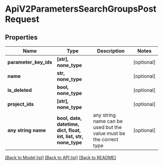 # ApiV2ParametersSearchGroupsPostRequest


## Properties
Name | Type | Description | Notes
------------ | ------------- | ------------- | -------------
**parameter_key_ids** | **[str], none_type** |  | [optional] 
**name** | **str, none_type** |  | [optional] 
**is_deleted** | **bool, none_type** |  | [optional] 
**project_ids** | **[str], none_type** |  | [optional] 
**any string name** | **bool, date, datetime, dict, float, int, list, str, none_type** | any string name can be used but the value must be the correct type | [optional]

[[Back to Model list]](../README.md#documentation-for-models) [[Back to API list]](../README.md#documentation-for-api-endpoints) [[Back to README]](../README.md)


